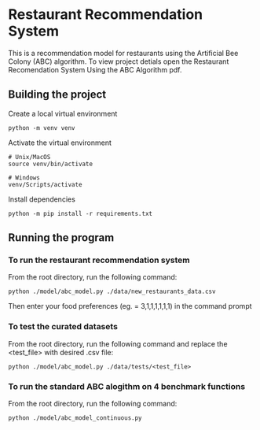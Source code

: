 # Restaurant Recommendation System
This is a recommendation model for restaurants using the Artificial Bee Colony (ABC) algorithm.
To view project detials open the Restaurant Recomendation System Using the ABC Algorithm pdf.

## Building the project
Create a local virtual environment
```
python -m venv venv
```

Activate the virtual environment
```
# Unix/MacOS
source venv/bin/activate

# Windows
venv/Scripts/activate
```

Install dependencies
```
python -m pip install -r requirements.txt
```

## Running the program

### To run the restaurant recommendation system
From the root directory, run the following command:
```
python ./model/abc_model.py ./data/new_restaurants_data.csv
``` 

Then enter your food preferences (eg. = 3,1,1,1,1,1,1) in the command prompt

### To test the curated datasets
From the root directory, run the following command and replace the <test_file> with desired .csv file:
```
python ./model/abc_model.py ./data/tests/<test_file>
``` 

### To run the standard ABC alogithm on 4 benchmark functions
From the root directory, run the following command:
```
python ./model/abc_model_continuous.py
``` 

